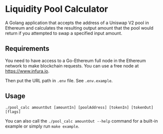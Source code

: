 # Liquidity Pool Calculator
A Golang application that accepts the address of a Uniswap V2 pool in Ethereum and calculates the resulting 
output amount that the pool would return if you attempted to swap a specified input amount.

## Requirements 

You need to have access to a Go-Ethereum full node in the Ethereum network to make blockchain requests. 
You can use a free node at https://www.infura.io. 

Then put the URL path in `.env` file. See `.env.example`.

## Usage

```
./pool_calc amountOut [amountIn] [poolAddress] [tokenIn] [tokenOut] [flags]
```

You can also call the `./pool_calc amountOut --help` command for a built-in example or simply run `make example`.
